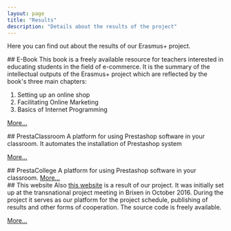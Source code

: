 ```yaml
---
layout: page
title: "Results"
description: "Details about the results of the project"
---
```

Here you can find out about the results of our Erasmus+ project.

<div class="clearfix"></div>

<div markdown="1">
## E-Book
This book is a freely available resource for teachers interested in educating students in the field of e-commerce. It is the summary of the intellectual outputs of the Erasmus+ project which are reflected by the book's three main chapters:

<ol>
<li>Setting up an online shop</li>
<li>Facilitating Online Marketing</li>
<li>Basics of Internet Programming</li>
</ol>

<p><a class="" href="https://fitforecommerce.gitbooks.io/fit-for-e-commerce/content/">More…</a></p>
</div>

<div class="clearfix"></div>
<div markdown="1">
## PrestaClassroom
A platform for using Prestashop software in your classroom. It automates the installation of Prestashop system

<p><a class="" href="https://github.com/fitforecommerce/presta-classroom" target="_blank">More…</a></p>
</div>

<div class="clearfix"></div>
<div markdown="1">
## PrestaCollege
A platform for using Prestashop software in your classroom.
<a class="" href="https://github.com/fitforecommerce/prestacollege" target="_blank">More…</a>

<div class="clear"></div>
## This website
Also <a href="https://fitforecommerce.github.io">this website</a> is a result of our project. It was initially set up at the transnational project meeting in Brixen in October 2016. During the project it serves as our platform for the project schedule, publishing of results and other forms of cooperation. The source code is freely available.
  
<p><a class="" href="https://github.com/fitforecommerce/fitforecommerce.github.io" target="_blank">More…</a></p>
</div>